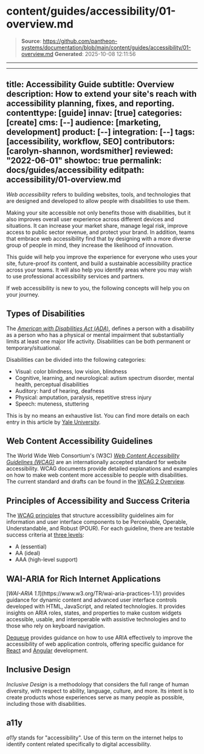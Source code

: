 # content/guides/accessibility/01-overview.md

> **Source**: https://github.com/pantheon-systems/documentation/blob/main/content/guides/accessibility/01-overview.md
> **Generated**: 2025-10-08 12:11:56

---

---
title: Accessibility Guide
subtitle: Overview
description: How to extend your site's reach with accessibility planning, fixes, and reporting.
contenttype: [guide]
innav: [true]
categories: [create]
cms: [--]
audience: [marketing, development]
product: [--]
integration: [--]
tags: [accessibility, workflow, SEO]
contributors: [carolyn-shannon, wordsmither]
reviewed: "2022-06-01"
showtoc: true
permalink: docs/guides/accessibility
editpath: accessibility/01-overview.md
---

<p><dfn id="acc">Web accessibility</dfn> refers to building websites, tools, and technologies that are designed and developed to allow people with disabilities to use them.</p>

Making your site accessible not only benefits those with disabilities, but it also improves overall user experience across different devices and situations. It can increase your market share, manage legal risk, improve access to public sector revenue, and protect your brand. In addition, teams that embrace web accessibility find that by designing with a more diverse group of people in mind, they increase the likelihood of innovation.

This guide will help you improve the experience for everyone who uses your site, future-proof its content, and build a sustainable accessibility practice across your teams. It will also help you identify areas where you may wish to use professional accessibility services and partners.

If web accessibility is new to you, the following concepts will help you on your journey.

## Types of Disabilities

The [<dfn id="adalong">American with Disabilities Act</dfn> (<dfn id="ada">ADA</dfn>)](https://adata.org/faq/what-definition-disability-under-ada), defines a person with a disability as a person who has a physical or mental impairment that substantially limits at least one major life activity. Disabilities can be both permanent or temporary/situational.

Disabilities can be divided into the following categories:

- Visual: color blindness, low vision, blindness
- Cognitive, learning, and neurological: autism spectrum disorder, mental health, perceptual disabilities
- Auditory: hard of hearing, deafness
- Physical: amputation, paralysis, repetitive stress injury
- Speech: muteness, stuttering

This is by no means an exhaustive list. You can find more details on each entry in this article by [Yale University](https://usability.yale.edu/web-accessibility/articles/types-disabilities).

## Web Content Accessibility Guidelines

The World Wide Web Consortium's (W3C) [<dfn id="wacc">Web Content Accessibility Guidelines (WCAG)</dfn>](https://www.w3.org/WAI/standards-guidelines/) are an internationally accepted standard for website accessibility. WCAG documents provide detailed explanations and examples on how to make web content more accessible to people with disabilities. The current standard and drafts can be found in the [WCAG 2 Overview](https://www.w3.org/WAI/standards-guidelines/wcag/).

## Principles of Accessibility and Success Criteria

The [WCAG principles](https://www.w3.org/TR/WCAG20/#guidelines) that structure accessibility guidelines aim for information and user interface components to be Perceivable, Operable, Understandable, and Robust (POUR). For each guideline, there are testable success criteria at [three levels](https://www.w3.org/WAI/WCAG21/Understanding/conformance#levels):

- A (essential)
- AA (ideal)
- AAA (high-level support)

## WAI-ARIA for Rich Internet Applications

<p>[<dfn id="waiaria">WAI-ARIA 1.1</dfn>](https://www.w3.org/TR/wai-aria-practices-1.1/) provides guidance for dynamic content and advanced user interface controls developed with HTML, JavaScript, and related technologies. It provides insights on ARIA roles, states, and properties to make custom widgets accessible, usable, and interoperable with assistive technologies and to those who rely on keyboard navigation.</p>

[Dequeue](https://www.deque.com/blog/top-5-rules-of-aria/) provides guidance on how to use ARIA effectively to improve the accessibility of web application controls, offering specific guidance for [React](https://www.deque.com/blog/debunking-the-myth-accessibility-and-react/) and [Angular](https://www.deque.com/blog/angular-and-accessibility-issues-and-strategies/) development.

## Inclusive Design

<p><dfn id="incdes">Inclusive Design</dfn> is a methodology that considers the full range of human diversity, with respect to ability, language, culture, and more. Its intent is to create products whose experiences serve as many people as possible, including those with disabilities.</p>

## a11y

<p><dfn id="a11y">a11y</dfn> stands for "accessibility". Use of this term on the internet helps to identify content related specifically to digital accessibility.</p>
